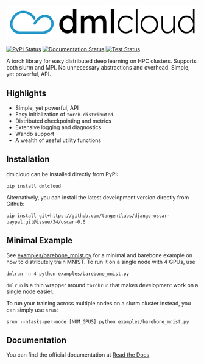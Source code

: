 ![Dmlcloud Logo](./misc/logo/dmlcloud_color.png)
---------------
[![PyPI Status](https://img.shields.io/pypi/v/dmlcloud)](https://pypi.org/project/dmlcloud/)
[![Documentation Status](https://readthedocs.org/projects/dmlcloud/badge/?version=latest)](https://dmlcloud.readthedocs.io/en/latest/?badge=latest)
[![Test Status](https://img.shields.io/github/actions/workflow/status/sehoffmann/dmlcloud/run_tests.yml?label=tests&logo=github)](https://github.com/sehoffmann/dmlcloud/actions/workflows/run_tests.yml)

A torch library for easy distributed deep learning on HPC clusters. Supports both slurm and MPI. No unnecessary abstractions and overhead. Simple, yet powerful, API.

## Highlights
- Simple, yet powerful, API
- Easy initialization of `torch.distributed`
- Distributed checkpointing and metrics
- Extensive logging and diagnostics
- Wandb support
- A wealth of useful utility functions

## Installation
dmlcloud can be installed directly from PyPI:
```
pip install dmlcloud
```

Alternatively, you can install the latest development version directly from Github:
```
pip install git+https://github.com/tangentlabs/django-oscar-paypal.git@issue/34/oscar-0.6
```

## Minimal Example
See [examples/barebone_mnist.py](https://github.com/sehoffmann/dmlcloud/blob/develop/examples/barebone_mnist.py) for a minimal and barebone example on how to distributely train MNIST.
To run it on a single node with 4 GPUs, use
```
dmlrun -n 4 python examples/barebone_mnist.py
```

`dmlrun` is a thin wrapper around `torchrun` that makes development work on a single node easier.


To run your training across multiple nodes on a slurm cluster instead, you can simply use `srun`:
```
srun --ntasks-per-node [NUM_GPUS] python examples/barebone_mnist.py
```

## Documentation

You can find the official documentation at [Read the Docs](https://dmlcloud.readthedocs.io/en/latest/)
